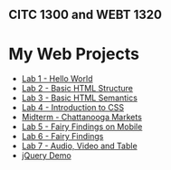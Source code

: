 ## CITC 1300 and WEBT 1320
<h1> My Web Projects </h1>

<ul>
<li><a href="Lab 1/index.html" target="_blank">Lab 1 - Hello World</a></li>
<li><a href="Lab 2/index.html" target="_blank">Lab 2 - Basic HTML Structure</a></li>
<li><a href="lab3/index.html" target="_blank">Lab 3 - Basic HTML Semantics </a></li>
<li><a href="lab4/index.html" target="_blank">Lab 4 - Introduction to CSS </a></li>
<li><a href="midterm/index.html" target="_blank">Midterm - Chattanooga Markets</a></li>
<li><a href="lab5/index.html" target="_blank"> Lab 5 - Fairy Findings on Mobile</a></li>
<li><a href="lab6/index.html" target="_blank">Lab 6 - Fairy Findings</a></li>
<li><a href="lab7/index.html" target="_blank">Lab 7 - Audio, Video and Table</a></li>
<li><a href="lab8/index.html" target="_blank">jQuery Demo</a></li>

<ul>


